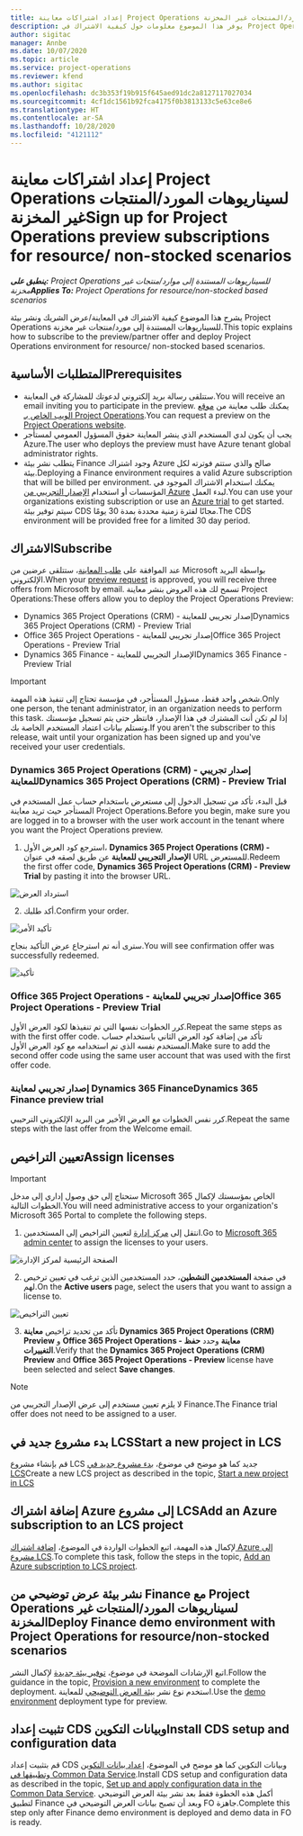 ```yaml
---
title: إعداد اشتراكات معاينة Project Operations لسيناريوهات المورد/المنتجات غير المخزنة
description: يوفر هذا الموضوع معلومات حول كيفية الاشتراك في Project Operations ونشرها للسيناريوهات المستندة إلى المورد/المنتجات غير المخزنة.
author: sigitac
manager: Annbe
ms.date: 10/07/2020
ms.topic: article
ms.service: project-operations
ms.reviewer: kfend
ms.author: sigitac
ms.openlocfilehash: dc3b353f19b915f645aed91dc2a8127117027034
ms.sourcegitcommit: 4cf1dc1561b92fca4175f0b3813133c5e63ce8e6
ms.translationtype: HT
ms.contentlocale: ar-SA
ms.lasthandoff: 10/28/2020
ms.locfileid: "4121112"
---
```

# <a name="sign-up-for-project-operations-preview-subscriptions-for-resource-non-stocked-scenarios"></a><span data-ttu-id="b1026-103">إعداد اشتراكات معاينة Project Operations لسيناريوهات المورد/المنتجات غير المخزنة</span><span class="sxs-lookup"><span data-stu-id="b1026-103">Sign up for Project Operations preview subscriptions for resource/ non-stocked scenarios</span></span>

<span data-ttu-id="b1026-104">_**ينطبق على:** Project Operations للسيناريوهات المستندة إلى موارد/منتجات غير مخزنة‬_</span><span class="sxs-lookup"><span data-stu-id="b1026-104">_**Applies To:** Project Operations for resource/non-stocked based scenarios_</span></span>

<span data-ttu-id="b1026-105">يشرح هذا الموضوع كيفية الاشتراك في المعاينة/عرض الشريك ونشر بيئة Project Operations للسيناريوهات المستندة إلى مورد/منتجات غير مخزنة.</span><span class="sxs-lookup"><span data-stu-id="b1026-105">This topic explains how to subscribe to the preview/partner offer and deploy Project Operations environment for resource/ non-stocked based scenarios.</span></span>

## <a name="prerequisites"></a><span data-ttu-id="b1026-106">المتطلبات الأساسية</span><span class="sxs-lookup"><span data-stu-id="b1026-106">Prerequisites</span></span>

- <span data-ttu-id="b1026-107">ستتلقى رسالة بريد إلكتروني لدعوتك للمشاركة في المعاينة.</span><span class="sxs-lookup"><span data-stu-id="b1026-107">You will receive an email inviting you to participate in the preview.</span></span> <span data-ttu-id="b1026-108">يمكنك طلب معاينة من [موقع الويب الخاص بـ Project Operations](https://dynamics.microsoft.com/en-us/project-operations/overview/).</span><span class="sxs-lookup"><span data-stu-id="b1026-108">You can request a preview on the [Project Operations website](https://dynamics.microsoft.com/en-us/project-operations/overview/).</span></span>
- <span data-ttu-id="b1026-109">يجب أن يكون لدي المستخدم الذي ينشر المعاينة حقوق المسؤول العمومي لمستأجر Azure.</span><span class="sxs-lookup"><span data-stu-id="b1026-109">The user who deploys the preview must have Azure tenant global administrator rights.</span></span>
- <span data-ttu-id="b1026-110">يتطلب نشر بيئة Finance وجود اشتراك Azure صالح والذي ستتم فوترته لكل بيئة.</span><span class="sxs-lookup"><span data-stu-id="b1026-110">Deploying a Finance environment requires a valid Azure subscription that will be billed per environment.</span></span> <span data-ttu-id="b1026-111">يمكنك استخدام الاشتراك الموجود في المؤسسات أو استخدام [الإصدار التجريبي من Azure](https://azure.microsoft.com/en-us/free/) لبدء العمل.</span><span class="sxs-lookup"><span data-stu-id="b1026-111">You can use your organizations existing subscription or use an [Azure trial](https://azure.microsoft.com/en-us/free/) to get started.</span></span> <span data-ttu-id="b1026-112">سيتم توفير بيئة CDS مجانًا لفترة زمنية محددة بمدة 30 يومًا.</span><span class="sxs-lookup"><span data-stu-id="b1026-112">The CDS environment will be provided free for a limited 30 day period.</span></span>

## <a name="subscribe"></a><span data-ttu-id="b1026-113">الاشتراك</span><span class="sxs-lookup"><span data-stu-id="b1026-113">Subscribe</span></span>

<span data-ttu-id="b1026-114">عند الموافقة على [طلب المعاينة](https://forms.office.com/FormsPro/Pages/ResponsePage.aspx?id=v4j5cvGGr0GRqy180BHbR56j8lZs0FdAvwT75_WNFyxUMkRDV1NYQU5TNjE2VjhKOVBUNVg2R0s1NC4u)، ستتلقى عرضين من Microsoft بواسطة البريد الإلكتروني.</span><span class="sxs-lookup"><span data-stu-id="b1026-114">When your [preview request](https://forms.office.com/FormsPro/Pages/ResponsePage.aspx?id=v4j5cvGGr0GRqy180BHbR56j8lZs0FdAvwT75_WNFyxUMkRDV1NYQU5TNjE2VjhKOVBUNVg2R0s1NC4u) is approved, you will receive three offers from Microsoft by email.</span></span> <span data-ttu-id="b1026-115">تسمح لك هذه العروض بنشر معاينة Project Operations:</span><span class="sxs-lookup"><span data-stu-id="b1026-115">These offers allow you to deploy the Project Operations Preview:</span></span>

- <span data-ttu-id="b1026-116">Dynamics 365 Project Operations (CRM) - إصدار تجريبي للمعاينة</span><span class="sxs-lookup"><span data-stu-id="b1026-116">Dynamics 365 Project Operations (CRM) - Preview Trial</span></span>
- <span data-ttu-id="b1026-117">Office 365 Project Operations - إصدار تجريبي للمعاينة</span><span class="sxs-lookup"><span data-stu-id="b1026-117">Office 365 Project Operations - Preview Trial</span></span>
- <span data-ttu-id="b1026-118">Dynamics 365 Finance - الإصدار التجريبي للمعاينة</span><span class="sxs-lookup"><span data-stu-id="b1026-118">Dynamics 365 Finance - Preview Trial</span></span>

> [!IMPORTANT]
> <span data-ttu-id="b1026-119">شخص واحد فقط، مسؤول المستأجر، في مؤسسة تحتاج إلى تنفيذ هذه المهمة.</span><span class="sxs-lookup"><span data-stu-id="b1026-119">Only one person, the tenant administrator, in an organization needs to perform this task.</span></span> <span data-ttu-id="b1026-120">إذا لم تكن أنت المشترك في هذا الإصدار، فانتظر حتى يتم تسجيل مؤسستك وتستلم بيانات اعتماد المستخدم الخاصة بك.</span><span class="sxs-lookup"><span data-stu-id="b1026-120">If you aren't the subscriber to this release, wait until your organization has been signed up and you've received your user credentials.</span></span>

### <a name="dynamics-365-project-operations-crm---preview-trial"></a><span data-ttu-id="b1026-121">Dynamics 365 Project Operations (CRM) - إصدار تجريبي للمعاينة</span><span class="sxs-lookup"><span data-stu-id="b1026-121">Dynamics 365 Project Operations (CRM) - Preview Trial</span></span> 

<span data-ttu-id="b1026-122">قبل البدء، تأكد من تسجيل الدخول إلى مستعرض باستخدام حساب عمل المستخدم في المستأجر حيث تريد معاينة Project Operations.</span><span class="sxs-lookup"><span data-stu-id="b1026-122">Before you begin, make sure you are logged in to a browser with the user work account in the tenant where you want the Project Operations preview.</span></span>

1. <span data-ttu-id="b1026-123">استرجع كود العرض الأول، **Dynamics 365 Project Operations (CRM) - الإصدار التجريبي للمعاينة** عن طريق لصقه في عنوان URL للمستعرض.</span><span class="sxs-lookup"><span data-stu-id="b1026-123">Redeem the first offer code, **Dynamics 365 Project Operations (CRM) - Preview Trial** by pasting it into the browser URL.</span></span>

![استرداد العرض](./media/16RedeemFirstOfferNew.png)

2. <span data-ttu-id="b1026-125">أكد طلبك.</span><span class="sxs-lookup"><span data-stu-id="b1026-125">Confirm your order.</span></span>

![تأكيد الأمر](./media/17ConfirmOrderNew.png)

<span data-ttu-id="b1026-127">سترى أنه تم استرجاع عرض التأكيد بنجاح.</span><span class="sxs-lookup"><span data-stu-id="b1026-127">You will see confirmation offer was successfully redeemed.</span></span>

![تأكيد](./media/18OrderConfirmationNew.png)

### <a name="office-365-project-operations---preview-trial"></a><span data-ttu-id="b1026-129">Office 365 Project Operations - إصدار تجريبي للمعاينة</span><span class="sxs-lookup"><span data-stu-id="b1026-129">Office 365 Project Operations - Preview Trial</span></span>

<span data-ttu-id="b1026-130">كرر الخطوات نفسها التي تم تنفيذها لكود العرض الأول.</span><span class="sxs-lookup"><span data-stu-id="b1026-130">Repeat the same steps as with the first offer code.</span></span> <span data-ttu-id="b1026-131">تأكد من إضافة كود العرض الثاني باستخدام حساب المستخدم نفسه الذي تم استخدامه مع كود العرض الأول.</span><span class="sxs-lookup"><span data-stu-id="b1026-131">Make sure to add the second offer code using the same user account that was used with the first offer code.</span></span>

### <a name="dynamics-365-finance-preview-trial"></a><span data-ttu-id="b1026-132">إصدار تجريبي لمعاينة Dynamics 365 Finance</span><span class="sxs-lookup"><span data-stu-id="b1026-132">Dynamics 365 Finance preview trial</span></span>

<span data-ttu-id="b1026-133">كرر نفس الخطوات مع العرض الأخير من البريد الإلكتروني الترحيبي.</span><span class="sxs-lookup"><span data-stu-id="b1026-133">Repeat the same steps with the last offer from the Welcome email.</span></span>

## <a name="assign-licenses"></a><span data-ttu-id="b1026-134">تعيين التراخيص</span><span class="sxs-lookup"><span data-stu-id="b1026-134">Assign licenses</span></span>

> [!IMPORTANT]
> <span data-ttu-id="b1026-135">ستحتاج إلى حق وصول إداري إلى مدخل Microsoft 365 الخاص بمؤسستك لإكمال الخطوات التالية.</span><span class="sxs-lookup"><span data-stu-id="b1026-135">You will need administrative access to your organization's Microsoft 365 Portal to complete the following steps.</span></span>

1. <span data-ttu-id="b1026-136">انتقل إلى [مركز إدارة](https://portal.office.com/) لتعيين التراخيص إلى المستخدمين.</span><span class="sxs-lookup"><span data-stu-id="b1026-136">Go to [Microsoft 365 admin center](https://portal.office.com/) to assign the licenses to your users.</span></span>

![الصفحة الرئيسية لمركز الإدارة](./media/14AdminPortal.png)

2. <span data-ttu-id="b1026-138">في صفحة **المستخدمين النشطين**، حدد المستخدمين الذين ترغب في تعيين ترخيص لهم.</span><span class="sxs-lookup"><span data-stu-id="b1026-138">On the **Active users** page, select the users that you want to assign a license to.</span></span>

![تعيين التراخيص](./media/15AssignLicenses.png)

3. <span data-ttu-id="b1026-140">تأكد من تحديد تراخيص **معاينة Dynamics 365 Project Operations (CRM) Preview** و **Office 365 Project Operations - معاينة** وحدد **حفظ التغييرات**.</span><span class="sxs-lookup"><span data-stu-id="b1026-140">Verify that the **Dynamics 365 Project Operations (CRM) Preview** and **Office 365 Project Operations - Preview** license have been selected and select **Save changes**.</span></span>

> [!NOTE]
> <span data-ttu-id="b1026-141">لا يلزم تعيين مستخدم إلى عرض الإصدار التجريبي من Finance.</span><span class="sxs-lookup"><span data-stu-id="b1026-141">The Finance trial offer does not need to be assigned to a user.</span></span>

## <a name="start-a-new-project-in-lcs"></a><span data-ttu-id="b1026-142">بدء مشروع جديد في LCS</span><span class="sxs-lookup"><span data-stu-id="b1026-142">Start a new project in LCS</span></span>

<span data-ttu-id="b1026-143">قم بإنشاء مشروع LCS جديد كما هو موضح في موضوع، [بدء مشروع جديد في LCS](create-lcs-project.md)</span><span class="sxs-lookup"><span data-stu-id="b1026-143">Create a new LCS project as described in the topic, [Start a new project in LCS](create-lcs-project.md)</span></span>

## <a name="add-an-azure-subscription-to-an-lcs-project"></a><span data-ttu-id="b1026-144">إضافة اشتراك Azure إلى مشروع LCS</span><span class="sxs-lookup"><span data-stu-id="b1026-144">Add an Azure subscription to an LCS project</span></span>

<span data-ttu-id="b1026-145">لإكمال هذه المهمة، اتبع الخطوات الواردة في الموضوع، [إضافة اشتراك Azure إلى مشروع LCS](resource-add-azure-subscription-lcs-project.md).</span><span class="sxs-lookup"><span data-stu-id="b1026-145">To complete this task, follow the steps in the topic, [Add an Azure subscription to LCS project](resource-add-azure-subscription-lcs-project.md).</span></span>

## <a name="deploy-finance-demo-environment-with-project-operations-for-resourcenon-stocked-scenarios"></a><span data-ttu-id="b1026-146">نشر بيئة عرض توضيحي من Finance مع Project Operations لسيناريوهات المورد/المنتجات غير المخزنة</span><span class="sxs-lookup"><span data-stu-id="b1026-146">Deploy Finance demo environment with Project Operations for resource/non-stocked scenarios</span></span>

<span data-ttu-id="b1026-147">اتبع الإرشادات الموضحة في موضوع، [توفير بيئة جديدة](resource-provision-new-environment.md) لإكمال النشر.</span><span class="sxs-lookup"><span data-stu-id="b1026-147">Follow the guidance in the topic, [Provision a new environment](resource-provision-new-environment.md) to complete the deployment.</span></span> <span data-ttu-id="b1026-148">استخدم نوع نشر [بيئة العرض التوضيحي](https://docs.microsoft.com/dynamics365/fin-ops-core/dev-itpro/deployment/deploy-demo-environment) للمعاينة.</span><span class="sxs-lookup"><span data-stu-id="b1026-148">Use the [demo environment](https://docs.microsoft.com/dynamics365/fin-ops-core/dev-itpro/deployment/deploy-demo-environment) deployment type for preview.</span></span> 

## <a name="install-cds-setup-and-configuration-data"></a><span data-ttu-id="b1026-149">تثبيت إعداد CDS وبيانات التكوين</span><span class="sxs-lookup"><span data-stu-id="b1026-149">Install CDS setup and configuration data</span></span>

<span data-ttu-id="b1026-150">قم بتثبيت إعداد CDS وبيانات التكوين كما هو موضح في الموضوع، [إعداد بيانات التكوين وتطبيقها في Common Data Service](resource-apply-pro-setup-config-data.md).</span><span class="sxs-lookup"><span data-stu-id="b1026-150">Install CDS setup and configuration data as described in the topic, [Set up and apply configuration data in the Common Data Service](resource-apply-pro-setup-config-data.md).</span></span>
<span data-ttu-id="b1026-151">أكمل هذه الخطوة فقط بعد نشر بيئة العرض التوضيحي لتطبيق Finance وبعد أن تصبح بيانات العرض التوضيحي في FO جاهزة.</span><span class="sxs-lookup"><span data-stu-id="b1026-151">Complete this step only after Finance demo environment is deployed and demo data in FO is ready.</span></span>
